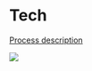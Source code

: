 # Tech


[Process description](https://skywater-pdk.readthedocs.io/en/main/rules/assumptions.html#process-stack-diagram)

![](https://skywater-pdk.readthedocs.io/en/main/_images/metal_stack.svg)

